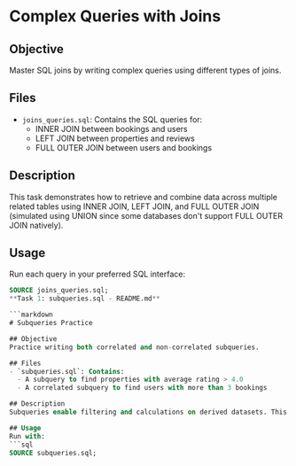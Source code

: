 # Complex Queries with Joins

## Objective
Master SQL joins by writing complex queries using different types of joins.

## Files
- `joins_queries.sql`: Contains the SQL queries for:
  - INNER JOIN between bookings and users
  - LEFT JOIN between properties and reviews
  - FULL OUTER JOIN between users and bookings

## Description
This task demonstrates how to retrieve and combine data across multiple related tables using INNER JOIN, LEFT JOIN, and FULL OUTER JOIN (simulated using UNION since some databases don't support FULL OUTER JOIN natively).

## Usage
Run each query in your preferred SQL interface:
```sql
SOURCE joins_queries.sql;
**Task 1: subqueries.sql - README.md**

```markdown
# Subqueries Practice

## Objective
Practice writing both correlated and non-correlated subqueries.

## Files
- `subqueries.sql`: Contains:
  - A subquery to find properties with average rating > 4.0
  - A correlated subquery to find users with more than 3 bookings

## Description
Subqueries enable filtering and calculations on derived datasets. This task helps deepen your understanding of both independent and dependent subquery usage in SQL.

## Usage
Run with:
```sql
SOURCE subqueries.sql;
